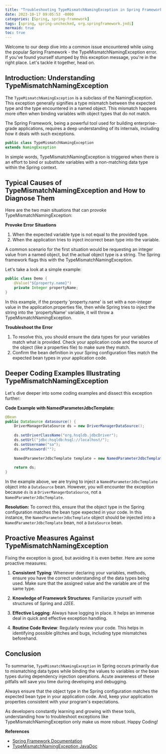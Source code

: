 ```yaml
---
title: "Troubleshooting TypeMismatchNamingException in Spring Framework: A Comprehensive Guide"
date: 2023-10-17 09:05:53 -0000
categories: [Spring, spring-framework]
tags: [spring, spring-unchecked, org.springframework.jndi]
mermaid: true
toc: true
---
```



Welcome to our deep dive into a common issue encountered while using the popular Spring Framework - the TypeMismatchNamingException error. If you've found yourself stumped by this exception message, you're in the right place. Let's tackle it together, head on.

## Introduction: Understanding TypeMismatchNamingException

The `TypeMismatchNamingException` is a subclass of the NamingException. This exception generally signifies a type mismatch between the expected type and the type encountered in a named object. This mismatch happens more often when binding variables with object types that do not match.

The Spring Framework, being a powerful tool used for building enterprise-grade applications, requires a deep understanding of its internals, including how it deals with such exceptions.

```java
public class TypeMismatchNamingException
extends NamingException
```

In simple words, TypeMismatchNamingException is triggered when there is an effort to bind or substitute variables with a non-matching data type within the Spring context.

## Typical Causes of TypeMismatchNamingException and How to Diagnose Them

Here are the two main situations that can provoke TypeMismatchNamingException:

**Provoke Error Situations**
1. When the expected variable type is not equal to the provided type.
2. When the application tries to inject incorrect bean type into the variable.

A common scenario for the first situation would be requesting an integer value from a named object, but the actual object type is a string. The Spring framework flags this with the TypeMismatchNamingException.

Let's take a look at a simple example:

```java
public class Demo {
    @Value("${property.name}")
    private Integer propertyName;
}
```
In this example, if the property 'property.name' is set with a non-integer value in the application.properties file, then while Spring tries to inject the string into the 'propertyName' variable, it will throw a TypeMismatchNamingException.

**Troubleshoot the Error**
1. To resolve this, you should ensure the data types for your variables match what is provided. Check your application code and the source of the object (like a properties file) to make sure they match.
2. Confirm the bean definition in your Spring configuration files match the expected bean types in your application code.

## Deeper Coding Examples Illustrating TypeMismatchNamingException

Let's dive deeper into some coding examples and dissect this exception further:

**Code Example with NamedParameterJdbcTemplate:**
```java
@Bean
public DataSource datasource() {
    DriverManagerDataSource ds = new DriverManagerDataSource();
    
    ds.setDriverClassName("org.hsqldb.jdbcDriver");
    ds.setUrl("jdbc:hsqldb:hsql://localhost/");
    ds.setUsername("sa");
    ds.setPassword("");
    
    NamedParameterJdbcTemplate template = new NamedParameterJdbcTemplate(ds);
    
    return ds;
}
```

In the example above, we are trying to inject a `NamedParameterJdbcTemplate` object into a `DataSource` bean. However, you will encounter the exception because `ds` is a `DriverManagerDataSource`, not a `NamedParameterJdbcTemplate`.

**Resolution:**
To correct this, ensure that the object type in the Spring configuration matches the bean type expected in your code. In this instance, the `NamedParameterJdbcTemplate` object should be injected into a `NamedParameterJdbcTemplate` bean, not a `DataSource` bean.

## Proactive Measures Against TypeMismatchNamingException

Fixing the exception is good, but avoiding it is even better. Here are some proactive measures:

1. **Consistent Typing**: Whenever declaring your variables, methods, ensure you have the correct understanding of the data types being used. Make sure that the assigned value and the variable are of the same type.

2. **Knowledge of Framework Structures**: Familiarize yourself with structures of Spring and J2EE. 

3. **Effective Logging**: Always have logging in place. It helps an immense deal in quick and effective exception handling.

4. **Routine Code Review**: Regularly review your code. This helps in identifying possible glitches and bugs, including type mismatches beforehand.

## Conclusion

To summarise, `TypeMismatchNamingException` in Spring occurs primarily due to mismatching data types while binding the values to variables or the bean types during dependency injection operations. Acute awareness of these pitfalls will save you time during developing and debugging.

Always ensure that the object type in the Spring configuration matches the expected bean type in your application code. And, keep your application properties consistent with your program's expectations.

As developers constantly learning and growing with these tools, understanding how to troubleshoot exceptions like TypeMismatchNamingException only make us more robust. Happy Coding!


**References**
- [Spring Framework Documentation](https://docs.spring.io/spring-framework/docs/current/reference/html/)
- [TypeMismatchNamingException JavaDoc](https://docs.oracle.com/javase/7/docs/api/javax/naming/TypeMismatchNamingException.html)
